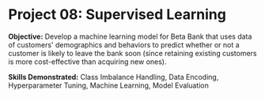 # Project 08: Supervised Learning 
 
**Objective:** Develop a machine learning model for Beta Bank that uses data of customers' demographics and behaviors to predict whether or not a customer is likely to leave the bank soon (since retaining existing customers is more cost-effective than acquiring new ones).

**Skills Demonstrated:** Class Imbalance Handling, Data Encoding, Hyperparameter Tuning, Machine Learning, Model Evaluation
